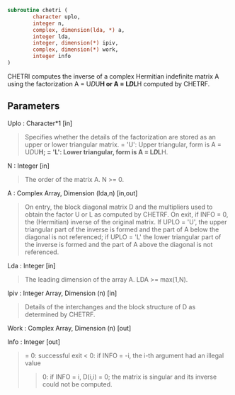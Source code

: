 ```fortran
subroutine chetri (
		character uplo,
		integer n,
		complex, dimension(lda, *) a,
		integer lda,
		integer, dimension(*) ipiv,
		complex, dimension(*) work,
		integer info
)
```

 CHETRI computes the inverse of a complex Hermitian indefinite matrix
 A using the factorization A = U*D*U**H or A = L*D*L**H computed by
 CHETRF.

## Parameters
Uplo : Character*1 [in]
> Specifies whether the details of the factorization are stored
> as an upper or lower triangular matrix.
> = 'U':  Upper triangular, form is A = U*D*U**H;
> = 'L':  Lower triangular, form is A = L*D*L**H.

N : Integer [in]
> The order of the matrix A.  N >= 0.

A : Complex Array, Dimension (lda,n) [in,out]
> On entry, the block diagonal matrix D and the multipliers
> used to obtain the factor U or L as computed by CHETRF.
> On exit, if INFO = 0, the (Hermitian) inverse of the original
> matrix.  If UPLO = 'U', the upper triangular part of the
> inverse is formed and the part of A below the diagonal is not
> referenced; if UPLO = 'L' the lower triangular part of the
> inverse is formed and the part of A above the diagonal is
> not referenced.

Lda : Integer [in]
> The leading dimension of the array A.  LDA >= max(1,N).

Ipiv : Integer Array, Dimension (n) [in]
> Details of the interchanges and the block structure of D
> as determined by CHETRF.

Work : Complex Array, Dimension (n) [out]

Info : Integer [out]
> = 0: successful exit
> < 0: if INFO = -i, the i-th argument had an illegal value
> > 0: if INFO = i, D(i,i) = 0; the matrix is singular and its
> inverse could not be computed.

